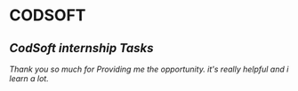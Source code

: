 # CODSOFT
<h2><b><i>CodSoft internship Tasks</i></b></h2>
<p>
  <i>
    Thank you so much for Providing me the opportunity.
    it's really helpful and i learn a lot.
  </i>
</p>
